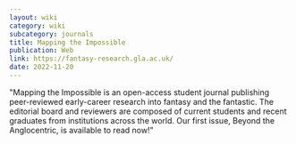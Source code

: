 ```yaml
---
layout: wiki
category: wiki
subcategory: journals
title: Mapping the Impossible
publication: Web
link: https://fantasy-research.gla.ac.uk/
date: 2022-11-20
---
```


"Mapping the Impossible is an open-access student journal publishing peer-reviewed early-career research into fantasy and the fantastic. The editorial board and reviewers are composed of current students and recent graduates from institutions across the world. Our first issue, Beyond the Anglocentric, is available to read now!"
